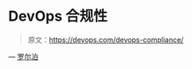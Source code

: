 # DevOps 合规性

> 原文：<https://devops.com/devops-compliance/>

— [罗尔泊](https://devops.com/author/breselman/)